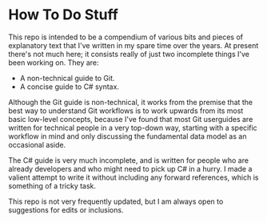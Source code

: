 # How To Do Stuff

This repo is intended to be a compendium of various bits and pieces of explanatory text that I've written in my spare time over the years.  At present there's not much here; it consists really of just two incomplete things I've been working on.  They are:

- A non-technical guide to Git.
- A concise guide to C# syntax.

Although the Git guide is non-technical, it works from the premise that the best way to understand Git workflows is to work upwards from its most basic low-level concepts, because I've found that most Git userguides are written for technical people in a very top-down way, starting with a specific workflow in mind and only discussing the fundamental data model as an occasional aside.

The C# guide is very much incomplete, and is written for people who are already developers and who might need to pick up C# in a hurry.  I made a valient attempt to write it without including any forward references, which is something of a tricky task.

This repo is not very frequently updated, but I am always open to suggestions for edits or inclusions.
